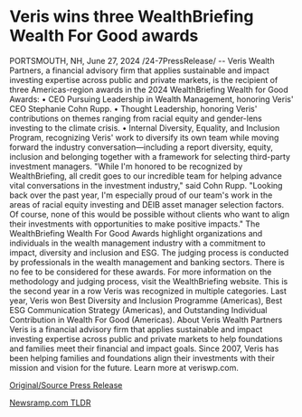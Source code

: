 # Veris wins three WealthBriefing Wealth For Good awards

PORTSMOUTH, NH, June 27, 2024 /24-7PressRelease/ -- Veris Wealth Partners, a financial advisory firm that applies sustainable and impact investing expertise across public and private markets, is the recipient of three Americas-region awards in the 2024 WealthBriefing Wealth for Good Awards:  •	CEO Pursuing Leadership in Wealth Management, honoring Veris' CEO Stephanie Cohn Rupp. •	Thought Leadership, honoring Veris' contributions on themes ranging from racial equity and gender-lens investing to the climate crisis. •	Internal Diversity, Equality, and Inclusion Program, recognizing Veris' work to diversify its own team while moving forward the industry conversation—including a report diversity, equity, inclusion and belonging together with a framework for selecting third-party investment managers.   "While I'm honored to be recognized by WealthBriefing, all credit goes to our incredible team for helping advance vital conversations in the investment industry," said Cohn Rupp. "Looking back over the past year, I'm especially proud of our team's work in the areas of racial equity investing and DEIB asset manager selection factors. Of course, none of this would be possible without clients who want to align their investments with opportunities to make positive impacts."  The WealthBriefing Wealth For Good Awards highlight organizations and individuals in the wealth management industry with a commitment to impact, diversity and inclusion and ESG. The judging process is conducted by professionals in the wealth management and banking sectors. There is no fee to be considered for these awards. For more information on the methodology and judging process, visit the WealthBriefing website.  This is the second year in a row Veris was recognized in multiple categories. Last year, Veris won Best Diversity and Inclusion Programme (Americas), Best ESG Communication Strategy (Americas), and Outstanding Individual Contribution in Wealth For Good (Americas).  About Veris Wealth Partners  Veris is a financial advisory firm that applies sustainable and impact investing expertise across public and private markets to help foundations and families meet their financial and impact goals. Since 2007, Veris has been helping families and foundations align their investments with their mission and vision for the future. Learn more at veriswp.com. 

[Original/Source Press Release](https://www.24-7pressrelease.com/press-release/512062/veris-wins-three-wealthbriefing-wealth-for-good-awards) 

[Newsramp.com TLDR](https://newsramp.com/None) 
